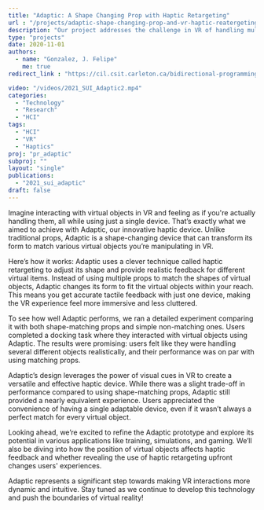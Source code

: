 ```yaml
---
title: "Adaptic: A Shape Changing Prop with Haptic Retargeting"
url : "/projects/adaptic-shape-changing-prop-and-vr-haptic-reatergeting"
description: "Our project addresses the challenge in VR of handling multiple interactable objects using props that match the object's shape. By integrating a versatile shape-changing prop with haptic retargeting technology, we create the sensation of interacting with various objects in different VR spaces using just one physical prop. Take a look at our compelling results."
type: "projects"
date: 2020-11-01
authors:
  - name: "Gonzalez, J. Felipe" 
    me: true
redirect_link : "https://cil.csit.carleton.ca/bidirectional-programming-csg-cad/"

video: "/videos/2021_SUI_Adaptic2.mp4"
categories:
  - "Technology"
  - "Research"
  - "HCI"
tags:
  - "HCI"
  - "VR"
  - "Haptics"
proj: "pr_adaptic"
subproj: ""
layout: "single"
publications:
  - "2021_sui_adaptic"
draft: false
---
```


Imagine interacting with virtual objects in VR and feeling as if you're actually handling them, all while using just a single device. That’s exactly what we aimed to achieve with Adaptic, our innovative haptic device. Unlike traditional props, Adaptic is a shape-changing device that can transform its form to match various virtual objects you’re manipulating in VR.

Here’s how it works: Adaptic uses a clever technique called haptic retargeting to adjust its shape and provide realistic feedback for different virtual items. Instead of using multiple props to match the shapes of virtual objects, Adaptic changes its form to fit the virtual objects within your reach. This means you get accurate tactile feedback with just one device, making the VR experience feel more immersive and less cluttered.

To see how well Adaptic performs, we ran a detailed experiment comparing it with both shape-matching props and simple non-matching ones. Users completed a docking task where they interacted with virtual objects using Adaptic. The results were promising: users felt like they were handling several different objects realistically, and their performance was on par with using matching props.

Adaptic’s design leverages the power of visual cues in VR to create a versatile and effective haptic device. While there was a slight trade-off in performance compared to using shape-matching props, Adaptic still provided a nearly equivalent experience. Users appreciated the convenience of having a single adaptable device, even if it wasn’t always a perfect match for every virtual object.

Looking ahead, we’re excited to refine the Adaptic prototype and explore its potential in various applications like training, simulations, and gaming. We’ll also be diving into how the position of virtual objects affects haptic feedback and whether revealing the use of haptic retargeting upfront changes users' experiences.

Adaptic represents a significant step towards making VR interactions more dynamic and intuitive. Stay tuned as we continue to develop this technology and push the boundaries of virtual reality!